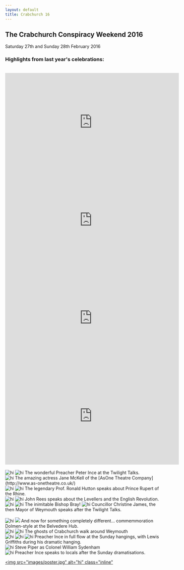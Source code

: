 ```yaml
---
layout: default
title: Crabchurch 16
---
```

## The Crabchurch Conspiracy Weekend 2016
Saturday 27th and Sunday 28th February 2016
<br>
### Highlights from last year's celebrations:
<br>
<iframe width="560" height="315" src="https://www.youtube.com/embed/hsjF1kVPjc0" frameborder="0" allowfullscreen></iframe>
<br>
<iframe width="560" height="315" src="https://www.youtube.com/embed/vvcdPpB8xJQ" frameborder="0" allowfullscreen></iframe>
<br>
<iframe width="560" height="315" src="https://www.youtube.com/embed/BOFX1F-lwU8" frameborder="0" allowfullscreen></iframe>
<br>
<iframe width="560" height="315" src="https://www.youtube.com/embed/Yflu0r2JlE8" frameborder="0" allowfullscreen></iframe>
<br>
<br>

<img src="12718053_10208585333381281_134810996142375770_n.jpg" alt="hi" class="inline"/>
<img src="12801357_10208585335701339_4424785561174824000_n.jpg" alt="hi" class="inline"/>
The wonderful Preacher Peter Ince at the Twilight Talks.
<br>

<img src="12791119_10208585340261453_7862648267374437466_n.jpg" alt="hi" class="inline"/>
The amazing actress Jane McKell of the [AsOne Theatre Company](http://www.as-onetheatre.co.uk/)
<br>

<img src="12798947_10208585343621537_8478408707689636519_n.jpg" alt="hi" class="inline"/>
<img src="12801675_10208585343541535_2346454984227435048_n.jpg" alt="hi" class="inline"/>
The legendary Prof. Ronald Hutton speaks about Prince Rupert of the Rhine.
<br>

<img src="10400830_10208585333341280_3147567369066936742_n.jpg" alt="hi" class="inline"/>
<img src="12670382_10208585339701439_4196153317748092702_n.jpg" alt="hi" class="inline"/>
John Rees speaks about the Levellers and the English Revolution.


<br>
<img src="10626611_10208585344101549_2013588233945563644_n.jpg" alt="hi" class="inline"/>
<img src="12512453_10208585340021447_4074933314413802332_n.jpg" alt="hi" class="inline"/>
The inimitable Bishop Bray!

<img src="12795385_10208585339421432_780182668595844280_n.jpg" alt="hi" class="inline"/>
Councillor Christine James, the then Mayor of Weymouth speaks after the Twilight Talks.
<br>

<br>
<img src="12122713_10153484797358226_509749031171482154_n.jpg" alt="hi" class="inline"/>
<img src="12772051_10153484795038226_4557743407764913204_o.jpg"/>
And now for something completely different... commemmoration Dolmen-style at the Belvedere Hub.
<br>


<img src="12524116_10153485324223226_7156836324182405395_n.jpg" alt="hi" class="inline"/>
<img src="12801146_10208593888675158_4570929128919720138_n.jpg" alt="hi" class="inline"/>
The ghosts of Crabchurch walk around Weymouth
<br>

<img src="12800307_10208593885395076_6081890348318597225_n.jpg" alt="hi" class="inline"/>
<img src="12809511_10153485323203226_7190548654105973980_n.jpg" alt="hi" class="inline"/>
<img src="12799080_10208593893035267_1003117919690809650_n.jpg" alt="hi" class="inline"/>
Preacher Ince in full flow at the Sunday hangings, with Lewis Griffiths during his dramatic hanging.
<br>


<img src="12748100_10208593889795186_3181727051778632078_o.jpg" alt="hi" class="inline"/>
Steve Piper as Colonel William Sydenham
<br>

<img src="12717967_10208593887035117_6165354399980748337_n.jpg" alt="hi" class="inline"/>
Preacher Ince speaks to locals after the Sunday dramatisations.
<br>



<a href="http://cc16.co.uk/" target="_blank"><img src="images/poster.jpg" alt="hi" class="inline"</a>

